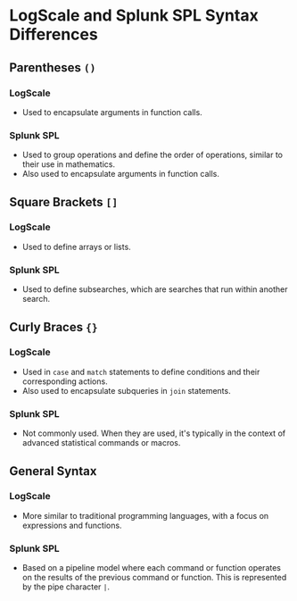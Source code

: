 # LogScale and Splunk SPL Syntax Differences

## Parentheses `()`

### LogScale
- Used to encapsulate arguments in function calls.

### Splunk SPL
- Used to group operations and define the order of operations, similar to their use in mathematics.
- Also used to encapsulate arguments in function calls.

## Square Brackets `[]`

### LogScale
- Used to define arrays or lists.

### Splunk SPL
- Used to define subsearches, which are searches that run within another search.

## Curly Braces `{}`

### LogScale
- Used in `case` and `match` statements to define conditions and their corresponding actions.
- Also used to encapsulate subqueries in `join` statements.

### Splunk SPL
- Not commonly used. When they are used, it's typically in the context of advanced statistical commands or macros.

## General Syntax

### LogScale
- More similar to traditional programming languages, with a focus on expressions and functions.

### Splunk SPL
- Based on a pipeline model where each command or function operates on the results of the previous command or function. This is represented by the pipe character `|`.
